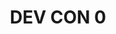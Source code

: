 ﻿---
number: 0
title: DEV CON 0
description_old: "It all began in Berlin. Long prior to the launch of Ethereum, the earliest builders and co-founders gathered in Kreuzberg in late November of 2014 to outline their work and designs for the future of Ethereum at a meetup called 'ÐΞVcon-0'."
description: 'It all began in Berlin. Long prior to the launch of Ethereum, the earliest builders and co-founders gathered in the Kreuzberg neighborhood in late November of 2014 to outline their work and designs for the future of Ethereum at a meetup called "ÐΞVcon-0". A great resource to learn about the historical context and the early ethos of the project.'
location: 'Berlin, Germany'
startDate: 2014-11-24
endDate: 2014-11-28
image_1: ../../../static/assets/uploads/editions/devcon-0_1.png
image_2: ../../../static/assets/uploads/editions/devcon-0_2.png
image_3: ../../../static/assets/uploads/editions/devcon-0_3.png
image_title: ../../../static/assets/uploads/editions/devcon-0_title.png
urls:
  - title: Playlist
    url: /archive/playlists/devcon-0/
---
